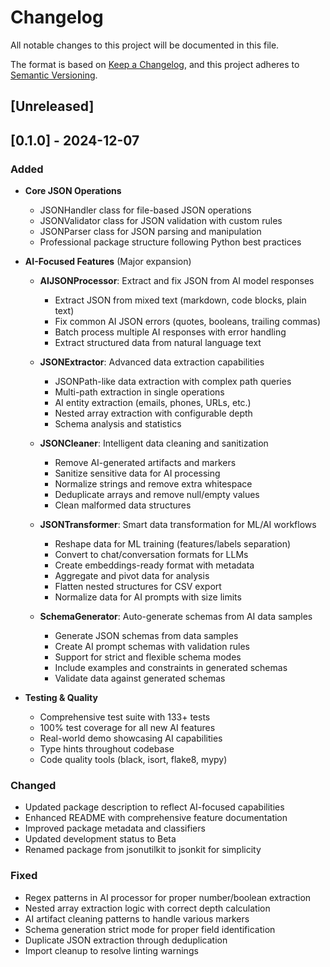 # Changelog

All notable changes to this project will be documented in this file.

The format is based on [Keep a Changelog](https://keepachangelog.com/en/1.0.0/),
and this project adheres to [Semantic Versioning](https://semver.org/spec/v2.0.0.html).

## [Unreleased]

## [0.1.0] - 2024-12-07

### Added
- **Core JSON Operations**
  - JSONHandler class for file-based JSON operations
  - JSONValidator class for JSON validation with custom rules
  - JSONParser class for JSON parsing and manipulation
  - Professional package structure following Python best practices

- **AI-Focused Features** (Major expansion)
  - **AIJSONProcessor**: Extract and fix JSON from AI model responses
    - Extract JSON from mixed text (markdown, code blocks, plain text)
    - Fix common AI JSON errors (quotes, booleans, trailing commas)
    - Batch process multiple AI responses with error handling
    - Extract structured data from natural language text

  - **JSONExtractor**: Advanced data extraction capabilities
    - JSONPath-like data extraction with complex path queries
    - Multi-path extraction in single operations
    - AI entity extraction (emails, phones, URLs, etc.)
    - Nested array extraction with configurable depth
    - Schema analysis and statistics

  - **JSONCleaner**: Intelligent data cleaning and sanitization
    - Remove AI-generated artifacts and markers
    - Sanitize sensitive data for AI processing
    - Normalize strings and remove extra whitespace
    - Deduplicate arrays and remove null/empty values
    - Clean malformed data structures

  - **JSONTransformer**: Smart data transformation for ML/AI workflows
    - Reshape data for ML training (features/labels separation)
    - Convert to chat/conversation formats for LLMs
    - Create embeddings-ready format with metadata
    - Aggregate and pivot data for analysis
    - Flatten nested structures for CSV export
    - Normalize data for AI prompts with size limits

  - **SchemaGenerator**: Auto-generate schemas from AI data samples
    - Generate JSON schemas from data samples
    - Create AI prompt schemas with validation rules
    - Support for strict and flexible schema modes
    - Include examples and constraints in generated schemas
    - Validate data against generated schemas

- **Testing & Quality**
  - Comprehensive test suite with 133+ tests
  - 100% test coverage for all new AI features
  - Real-world demo showcasing AI capabilities
  - Type hints throughout codebase
  - Code quality tools (black, isort, flake8, mypy)

### Changed
- Updated package description to reflect AI-focused capabilities
- Enhanced README with comprehensive feature documentation
- Improved package metadata and classifiers
- Updated development status to Beta
- Renamed package from jsonutilkit to jsonkit for simplicity

### Fixed
- Regex patterns in AI processor for proper number/boolean extraction
- Nested array extraction logic with correct depth calculation
- AI artifact cleaning patterns to handle various markers
- Schema generation strict mode for proper field identification
- Duplicate JSON extraction through deduplication
- Import cleanup to resolve linting warnings
